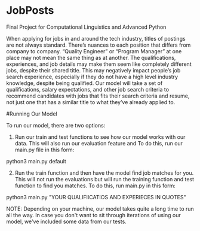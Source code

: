 # JobPosts
Final Project for Computational Linguistics and Advanced Python


When applying for jobs in and around the tech industry, titles of postings are not always standard. There’s nuances to each position that differs from company to company. “Quality Engineer” or “Program Manager” at one place may not mean the same thing as at another. The qualifications, experiences, and job details may make them seem like completely different jobs, despite their shared title. This may negatively impact people’s job search experience, especially if they do not have a high level industry knowledge, despite being qualified. Our model will take a set of qualifications, salary expectations, and other job search criteria to recommend candidates with jobs that fits their search criteria and resume, not just one that has a similar title to what they’ve already applied to.

#Running Our Model

To run our model, there are two options: 

1. Run our train and test functions to see how our model works with our data. This will also run our evaluation feature and To do this, run our main.py file in this form:

python3 main.py default

2. Run the train function and then have the model find job matches for you. This will not run the evaluations but will run the training function and test function to find you matches. To do this, run main.py in this form:

python3 main.py "YOUR QUALIFIICATIOS AND EXPERIECES IN QUOTES"

NOTE: Depending on your machine, our model takes quite a long time to run all the way. In case you don't want to sit through iterations of using our model, we've included some data from our tests.


